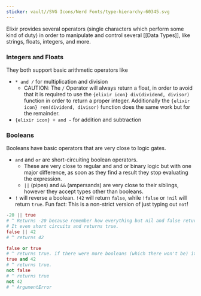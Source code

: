 ```yaml
---
sticker: vault//SVG Icons/Nerd Fonts/type-hierarchy-60345.svg
---
```

Elixir provides several operators (single characters which perform some kind of duty) in order to manipulate and control several [[Data Types]], like strings, floats, integers, and more. 

### Integers and Floats
 They both support basic arithmetic operators like 
- `* and /` for multiplication and division
	- CAUTION: The `/` Operator will always return a float, in order to avoid that it is required to use the `{elixir icon} div(dividend, divisor)` function in order to return a proper integer. Additionally the `{elixir icon} rem(dividend, divisor)` function does the same work but for the remainder. 
- `{elixir icon} + and -` for addition and subtraction
### Booleans
 Booleans have basic operators that are very close to logic gates.
- `and` and `or` are short-circuiting boolean operators. 
	- These are very close to regular and and or binary logic but with one major difference, as soon as they find a result they stop evaluating the expression. 
	- `||` (pipes) and `&&` (ampersands) are very close to their siblings, however they accept types other than booleans.  
- `!` will reverse a boolean. `!42` will return `false`, while `!false` or `!nil` will return `true`. Fun fact: This is a non-strict version of just typing out `not`! 
```elixir
-20 || true
# ^ Returns -20 because remember how everything but nil and false return true? 
# It even short circuits and returns true. 
false || 42
# ^ returns 42
```
```elixir
false or true
# ^ returns true. if there were more booleans (which there won't be) it'll short circuit and stop evaluating the moment it completes. 
true and 42
# ^ returns true. 
not false 
# ^ returns true
not 42
# ^ ArgumentError
```
